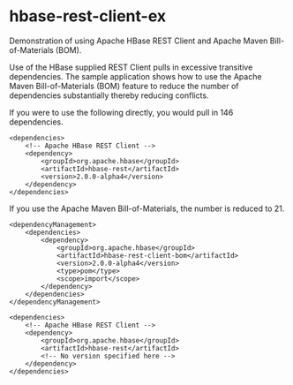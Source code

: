 # hbase-rest-client-ex
Demonstration of using Apache HBase REST Client and Apache Maven Bill-of-Materials (BOM).

Use of the HBase supplied REST Client pulls in excessive transitive dependencies.  The sample 
application shows how to use the Apache Maven Bill-of-Materials (BOM) feature to reduce the 
number of dependencies substantially thereby reducing conflicts.

If you were to use the following directly, you would pull in 146 dependencies.

```
<dependencies>
	<!-- Apache HBase REST Client -->
	<dependency>
		<groupId>org.apache.hbase</groupId>
		<artifactId>hbase-rest</artifactId>
		<version>2.0.0-alpha4</version>
	</dependency>
</dependencies>
```

If you use the Apache Maven Bill-of-Materials, the number is reduced to 21.

```
<dependencyManagement>
	<dependencies>
		<dependency>
			<groupId>org.apache.hbase</groupId>
			<artifactId>hbase-rest-client-bom</artifactId>
			<version>2.0.0-alpha4</version>
			<type>pom</type>
			<scope>import</scope>
		</dependency>
	</dependencies>
</dependencyManagement>

<dependencies>
	<!-- Apache HBase REST Client -->
	<dependency>
		<groupId>org.apache.hbase</groupId>
		<artifactId>hbase-rest</artifactId>
		<!-- No version specified here -->
	</dependency>
</dependencies>
```

